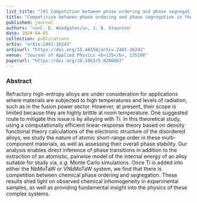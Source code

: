 ```yaml
---
list_title: "[8] Competition between phase ordering and phase segregation in the Ti<sub>x</sub>NbMoTaW and Ti<sub>x</sub>VNbMoTaW refractory high-entropy alloys"
title: "Competition between phase ordering and phase segregation in the Ti<sub>x</sub>NbMoTaW and Ti<sub>x</sub>VNbMoTaW refractory high-entropy alloys"
published: journal
authors: '<u>C. D. Woodgate</u>, J. B. Staunton'
date: 2024-04-05
collection: publications
arXiv: "arXiv:2401:16243"
arXivurl: "https://doi.org/10.48550/arXiv.2401.16243"
venue: "Journal of Applied Physics <b>135</b>, 135106"
paperurl: "https://doi.org/10.1063/5.0200862"
---
```


<h3>Abstract</h3>
Refractory high-entropy alloys are under consideration for applications where materials are subjected to high temperatures and levels of radiation, such as in the fusion power sector. However, at present, their scope is limited because they are highly brittle at room temperature. One suggested route to mitigate this issue is by alloying with Ti. In this theoretical study, using a computationally efficient linear-response theory based on density functional theory calculations of the electronic structure of the disordered alloys, we study the nature of atomic short-range order in these multi-component materials, as well as assessing their overall phase stability. Our analysis enables direct inference of phase transitions in addition to the extraction of an atomistic, pairwise model of the internal energy of an alloy suitable for study via, <i>e.g.</i> Monte Carlo simulations. Once Ti is added into either the NbMoTaW or VNbMoTaW system, we find that there is competition between chemical phase ordering and segregation. These results shed light on observed chemical inhomogeneity in experimental samples, as well as providing fundamental insight into the physics of these complex systems.
